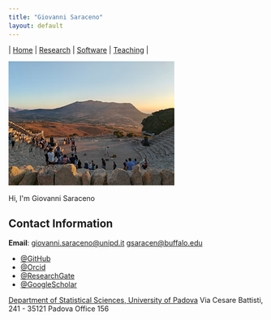```yaml
---
title: "Giovanni Saraceno"
layout: default
---
```

| [Home](index.md) | [Research](research.md) | [Software](software.md) | [Teaching](teaching.md) |

![Profile Photo](IMG20240811063902.jpg)

Hi, I'm Giovanni Saraceno


## Contact Information

**Email**: giovanni.saraceno@unipd.it
           gsaracen@buffalo.edu

- [@GitHub](https://github.com/giovsaraceno)
- [@Orcid](https://orcid.org/0000-0002-1753-2367)
- [@ResearchGate](https://www.researchgate.net/profile/Giovanni-Saraceno)
- [@GoogleScholar](https://scholar.google.com/citations?user=oYse7v4AAAAJ)

[Department of Statistical Sciences, University of Padova](https://www.stat.unipd.it/)
Via Cesare Battisti, 241 - 35121 Padova
Office 156